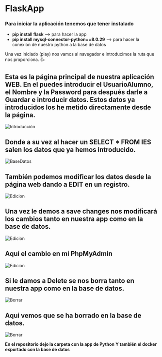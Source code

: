 # FlaskApp

### Para iniciar la aplicación tenemos que tener instalado 

- **pip install flask**  --> para hacer la app
- **pip install mysql-connector-python==8.0.29** --> para hacer la conexión de nuestro python a la base de datos


Una vez iniciado (play) nos vamos al navegador e introducimos la ruta que nos proporciona. :+1:


Esta es la página principal de nuestra aplicación WEB.
En el puedes introducir el UsuarioAlumno, el Nombre y la Password para después darle a Guardar e introducir datos.
Estos datos ya introducidos los he metido directamente desde la página.
-------------------------------
![Introducción](https://images2.imgbox.com/e9/31/iARTcYlO_o.jpg "Página Principal")


Donde a su vez al hacer un SELECT * FROM IES salen los datos que ya hemos introducido.
-----------------------------------
![BaseDatos](https://images2.imgbox.com/4d/d6/GBYf84xb_o.jpg "BaseDatos")

También podemos modificar los datos desde la página web dando a EDIT en un registro.
-----------------------------------
![Edicion](https://images2.imgbox.com/d9/86/QEISl0pl_o.jpg "Edicion")

Una vez le demos a save changes nos modificará los cambios tanto en nuestra app como en la base de datos.
-----------------------------------
![Edicion](https://images2.imgbox.com/94/54/gvaR3MOL_o.jpg "Edicion")

Aquí el cambio en mi PhpMyAdmin
-----------------------------------
![Edicion](https://images2.imgbox.com/94/54/gvaR3MOL_o.jpg "Edicion")

Si le damos a Delete se nos borra tanto en nuestra app como en la base de datos.
-----------------------------------
![Borrar](https://images2.imgbox.com/79/b8/jOf7tECy_o.jpg "Borrar")

Aqui vemos que se ha borrado en la base de datos.
-----------------------------------
![Borrar](https://images2.imgbox.com/88/12/Fk9DxB0a_o.jpg "Borrar")


**En el repositorio dejo la carpeta con la app de Python**
**Y también el docker exportado con la base de datos**

